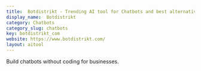 ```yaml
---
title:  Botdistrikt - Trending AI tool for Chatbots and best alternatives
display_name:  Botdistrikt
category: Chatbots
category_slug: chatbots
key: botdistrikt_com
website: https://www.botdistrikt.com/
layout: aitool
---
```


Build chatbots without coding for businesses.
